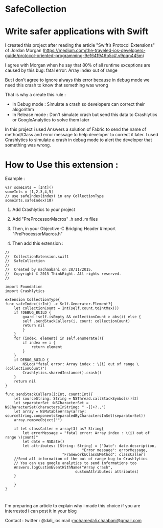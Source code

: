# SafeCollection

Write safer applications with Swift
===================================

I created this project after reading the article "Swift’s Protocol Extensions" of Jordan Morgan
(https://medium.com/the-traveled-ios-developers-guide/protocol-oriented-programming-9e1641946b5c#.v9pqn445m)

I agree with Morgan when he say that 80% of all runtime exceptions are caused by this bug:
fatal error: Array index out of range

But i don't agree to ignore always this error because in debug mode we need this crash to know 
that something was wrong

That is why a create this rule :
- In Debug mode   : Simulate a crash so developers can correct their alogorithm
- In Release mode : Don't simulate crash but send this data to Crashlytics or GoogleAnalytics to solve them later

In this project i used Answers a solution of Fabric to send the name of method/Class and error message to help developer to correct it later.
I used Crashlytics to simulate a crash in debug mode to alert the developer that something was wrong.

# How to Use this extension :
Example :        
```
var someInts = [Int]()
someInts = [1,2,3,4,5]
// use safeIndex(index) in any CollectionType
someInts.safeIndex(18)
```
1. Add Crashlytics to your project

2. Add "PreProcessorMacros" .h and .m files

3. Then, in your Objective-C Bridging Header #import "PreProcessorMacros.h"

4. Then add this extension :

```
//
//  CollectionExtension.swift
//  SafeCollection
//
//  Created by machaabani on 28/11/2015.
//  Copyright © 2015 ThinkRight. All rights reserved.
//

import Foundation
import Crashlytics

extension CollectionType{
func safeIndex(i:Int) -> Self.Generator.Element?{
    let collectionCount = Int(self.count.toIntMax())
    if !DEBUG_BUILD {
        guard !self.isEmpty && collectionCount > abs(i) else {
        self .sendStackCallers(i, count: collectionCount)
        return nil
        }
    }
    for (index, element) in self.enumerate(){
        if index == i {
            return element
        }
    }
    if DEBUG_BUILD {
        NSLog("fatal error: Array index : \(i) out of range \(collectionCount)")
        Crashlytics.sharedInstance().crash()
    }
    return nil
}

func sendStackCallers(i:Int, count:Int){
    let sourceString: String = NSThread.callStackSymbols()[2]
    let separatorSet :NSCharacterSet = NSCharacterSet(charactersInString: " -[]+?.,")
    let array = NSMutableArray(array: sourceString.componentsSeparatedByCharactersInSet(separatorSet))
    array.removeObject("")

    if let classCaller = array[3] as? String{
        let errorMessage = "fatal error: Array index : \(i) out of range \(count)"
        let date = NSDate()
        let attributes: [String: String] = ["Date": date.description,
                                   "Error message": errorMessage,
                          "Framework&Class&Method": classCaller]
    //Send all information of the out of range bug to Crashlytics
    // You can use google analytics to send informations too
    Answers.logCustomEventWithName("Array crash",
                                customAttributes: attributes)
    }

    }
}
```

#
I'm preparing an article to explain why i made this choice if you are interrested i can post it in your blog

Contact : 
twitter : @dali_ios
mail :mohamedali.chaabani@gmail.com
